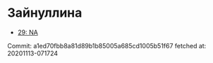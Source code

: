 # Зайнуллина
- [29: NA](29.md)

Commit: a1ed70fbb8a81d89b1b85005a685cd1005b51f67
 fetched at: 20201113-071724
